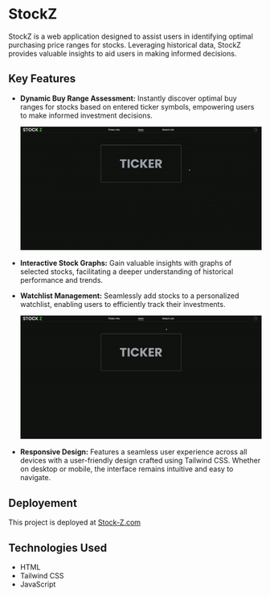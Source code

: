 # StockZ
StockZ is a web application designed to assist users in identifying optimal purchasing price ranges for stocks. Leveraging historical data, StockZ provides valuable insights to aid users in making informed decisions.

## Key Features

- **Dynamic Buy Range Assessment:** Instantly discover optimal buy ranges for stocks based on entered ticker symbols, empowering users to make informed investment decisions.

 
  ![til](./OtherMedia/TickerInfoGif.gif)
- **Interactive Stock Graphs:** Gain valuable insights with graphs of selected stocks, facilitating a deeper understanding of historical performance and trends.
- **Watchlist Management:** Seamlessly add stocks to a personalized watchlist, enabling users to efficiently track their investments.

  ![til](./OtherMedia/WatchListGif.gif)
- **Responsive Design:** Features a seamless user experience across all devices with a user-friendly design crafted using Tailwind CSS. Whether on desktop or mobile, the interface remains intuitive and easy to navigate.

## Deployement
This project is deployed at [Stock-Z.com](https://stock-z.com/)

## Technologies Used
- HTML
- Tailwind CSS
- JavaScript


